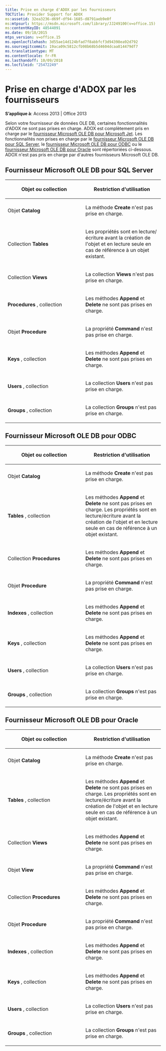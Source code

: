 ```yaml
---
title: Prise en charge d'ADOX par les fournisseurs
TOCTitle: Provider Support for ADOX
ms:assetid: 32ea3236-d69f-df94-1685-d8791aeb9e0f
ms:mtpsurl: https://msdn.microsoft.com/library/JJ249100(v=office.15)
ms:contentKeyID: 48544091
ms.date: 09/18/2015
mtps_version: v=office.15
ms.openlocfilehash: 3d55ae14d124bfad7f8abbfcf3d94398ea92d792
ms.sourcegitcommit: 19aca09c5812cfb98b68b5d4604dcaa814479df7
ms.translationtype: MT
ms.contentlocale: fr-FR
ms.lasthandoff: 10/09/2018
ms.locfileid: "25472249"
---
```

# <a name="provider-support-for-adox"></a>Prise en charge d'ADOX par les fournisseurs


**S’applique à**: Access 2013 | Office 2013

Selon votre fournisseur de données OLE DB, certaines fonctionnalités d'ADOX ne sont pas prises en charge. ADOX est complètement pris en charge par le [fournisseur Microsoft OLE DB pour Microsoft Jet](microsoft-ole-db-provider-for-microsoft-jet.md). Les fonctionnalités non prises en charge par le [fournisseur Microsoft OLE DB pour SQL Server](microsoft-ole-db-provider-for-sql-server.md), le [fournisseur Microsoft OLE DB pour ODBC](microsoft-ole-db-provider-for-odbc.md) ou le [fournisseur Microsoft OLE DB pour Oracle](microsoft-ole-db-provider-for-oracle.md) sont répertoriées ci-dessous. ADOX n'est pas pris en charge par d'autres fournisseurs Microsoft OLE DB.

## <a name="microsoft-ole-db-provider-for-sql-server"></a>Fournisseur Microsoft OLE DB pour SQL Server

<table>
<colgroup>
<col style="width: 50%" />
<col style="width: 50%" />
</colgroup>
<thead>
<tr class="header">
<th><p>Objet ou collection</p></th>
<th><p>Restriction d'utilisation</p></th>
</tr>
</thead>
<tbody>
<tr class="odd">
<td><p>Objet <strong>Catalog</strong></p></td>
<td><p>La méthode <strong>Create</strong> n'est pas prise en charge.</p></td>
</tr>
<tr class="even">
<td><p>Collection <strong>Tables</strong></p></td>
<td><p>Les propriétés sont en lecture/écriture avant la création de l'objet et en lecture seule en cas de référence à un objet existant.</p></td>
</tr>
<tr class="odd">
<td><p>Collection <strong>Views</strong></p></td>
<td><p>La collection <strong>Views</strong> n'est pas prise en charge.</p></td>
</tr>
<tr class="even">
<td><p><strong>Procedures</strong> , collection</p></td>
<td><p>Les méthodes <strong>Append</strong> et <strong>Delete</strong> ne sont pas prises en charge.</p></td>
</tr>
<tr class="odd">
<td><p>Objet <strong>Procedure</strong></p></td>
<td><p>La propriété <strong>Command</strong> n'est pas prise en charge.</p></td>
</tr>
<tr class="even">
<td><p><strong>Keys</strong> , collection</p></td>
<td><p>Les méthodes <strong>Append</strong> et <strong>Delete</strong> ne sont pas prises en charge.</p></td>
</tr>
<tr class="odd">
<td><p><strong>Users</strong> , collection</p></td>
<td><p>La collection <strong>Users</strong> n'est pas prise en charge.</p></td>
</tr>
<tr class="even">
<td><p><strong>Groups</strong> , collection</p></td>
<td><p>La collection <strong>Groups</strong> n'est pas prise en charge.</p></td>
</tr>
</tbody>
</table>


## <a name="microsoft-ole-db-provider-for-odbc"></a>Fournisseur Microsoft OLE DB pour ODBC

<table>
<colgroup>
<col style="width: 50%" />
<col style="width: 50%" />
</colgroup>
<thead>
<tr class="header">
<th><p>Objet ou collection</p></th>
<th><p>Restriction d'utilisation</p></th>
</tr>
</thead>
<tbody>
<tr class="odd">
<td><p>Objet <strong>Catalog</strong></p></td>
<td><p>La méthode <strong>Create</strong> n'est pas prise en charge.</p></td>
</tr>
<tr class="even">
<td><p><strong>Tables</strong> , collection</p></td>
<td><p>Les méthodes <strong>Append</strong> et <strong>Delete</strong> ne sont pas prises en charge.
 Les propriétés sont en lecture/écriture avant la création de l'objet et en lecture seule en cas de référence à un objet existant.</p></td>
</tr>
<tr class="odd">
<td><p>Collection <strong>Procedures</strong></p></td>
<td><p>Les méthodes <strong>Append</strong> et <strong>Delete</strong> ne sont pas prises en charge.</p></td>
</tr>
<tr class="even">
<td><p>Objet <strong>Procedure</strong></p></td>
<td><p>La propriété <strong>Command</strong> n'est pas prise en charge.</p></td>
</tr>
<tr class="odd">
<td><p><strong>Indexes</strong> , collection</p></td>
<td><p>Les méthodes <strong>Append</strong> et <strong>Delete</strong> ne sont pas prises en charge.</p></td>
</tr>
<tr class="even">
<td><p><strong>Keys</strong> , collection</p></td>
<td><p>Les méthodes <strong>Append</strong> et <strong>Delete</strong> ne sont pas prises en charge.</p></td>
</tr>
<tr class="odd">
<td><p><strong>Users</strong> , collection</p></td>
<td><p>La collection <strong>Users</strong> n'est pas prise en charge.</p></td>
</tr>
<tr class="even">
<td><p><strong>Groups</strong> , collection</p></td>
<td><p>La collection <strong>Groups</strong> n'est pas prise en charge.</p></td>
</tr>
</tbody>
</table>


## <a name="microsoft-ole-db-provider-for-oracle"></a>Fournisseur Microsoft OLE DB pour Oracle

<table>
<colgroup>
<col style="width: 50%" />
<col style="width: 50%" />
</colgroup>
<thead>
<tr class="header">
<th><p>Objet ou collection</p></th>
<th><p>Restriction d'utilisation</p></th>
</tr>
</thead>
<tbody>
<tr class="odd">
<td><p>Objet <strong>Catalog</strong></p></td>
<td><p>La méthode <strong>Create</strong> n'est pas prise en charge.</p></td>
</tr>
<tr class="even">
<td><p><strong>Tables</strong> , collection</p></td>
<td><p>Les méthodes <strong>Append</strong> et <strong>Delete</strong> ne sont pas prises en charge.
 Les propriétés sont en lecture/écriture avant la création de l'objet et en lecture seule en cas de référence à un objet existant.</p></td>
</tr>
<tr class="odd">
<td><p>Collection <strong>Views</strong></p></td>
<td><p>Les méthodes <strong>Append</strong> et <strong>Delete</strong> ne sont pas prises en charge.</p></td>
</tr>
<tr class="even">
<td><p>Objet <strong>View</strong></p></td>
<td><p>La propriété <strong>Command</strong> n'est pas prise en charge.</p></td>
</tr>
<tr class="odd">
<td><p>Collection <strong>Procedures</strong></p></td>
<td><p>Les méthodes <strong>Append</strong> et <strong>Delete</strong> ne sont pas prises en charge.</p></td>
</tr>
<tr class="even">
<td><p>Objet <strong>Procedure</strong></p></td>
<td><p>La propriété <strong>Command</strong> n'est pas prise en charge.</p></td>
</tr>
<tr class="odd">
<td><p><strong>Indexes</strong> , collection</p></td>
<td><p>Les méthodes <strong>Append</strong> et <strong>Delete</strong> ne sont pas prises en charge.</p></td>
</tr>
<tr class="even">
<td><p><strong>Keys</strong> , collection</p></td>
<td><p>Les méthodes <strong>Append</strong> et <strong>Delete</strong> ne sont pas prises en charge.</p></td>
</tr>
<tr class="odd">
<td><p><strong>Users</strong> , collection</p></td>
<td><p>La collection <strong>Users</strong> n'est pas prise en charge.</p></td>
</tr>
<tr class="even">
<td><p><strong>Groups</strong> , collection</p></td>
<td><p>La collection <strong>Groups</strong> n'est pas prise en charge.</p></td>
</tr>
</tbody>
</table>

